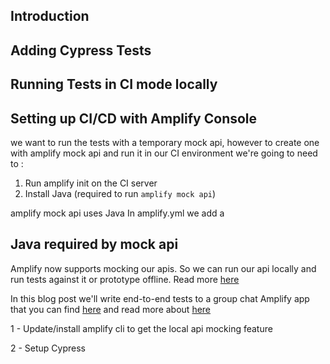 
## Introduction

## Adding Cypress Tests

## Running Tests in CI mode locally

## Setting up CI/CD with Amplify Console

we want to run the tests with a temporary mock api, 
however to create one with amplify mock api and run it in our CI environment we're going to need to : 

1. Run amplify init on the CI server
2. Install Java (required to run `amplify mock api`)

amplify mock api uses Java 
In amplify.yml we add a 
## Java required by mock api 



Amplify now supports mocking our apis. So we can run our api locally and run tests against it or prototype offline. Read more [here](https://aws.amazon.com/blogs/mobile/amplify-framework-local-mocking/)

In this blog post we'll write end-to-end tests to a group chat Amplify app that you can find [here](https://github.com/rakannimer/pagination-and-sorting-with-aws-amplify) and read more about [here](https://dev.to/rakannimer/pagination-sorting-with-aws-amplify-4l37)

1 - Update/install amplify cli to get the local api mocking feature

2 - Setup Cypress